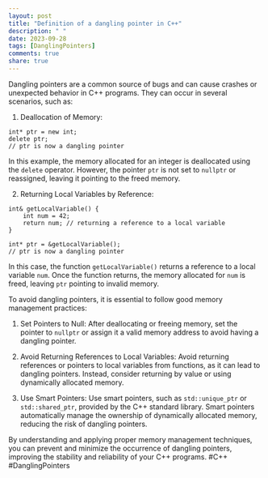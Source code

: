 ```yaml
---
layout: post
title: "Definition of a dangling pointer in C++"
description: " "
date: 2023-09-28
tags: [DanglingPointers]
comments: true
share: true
---
```


Dangling pointers are a common source of bugs and can cause crashes or unexpected behavior in C++ programs. They can occur in several scenarios, such as:

1. Deallocation of Memory:
```
int* ptr = new int;
delete ptr;
// ptr is now a dangling pointer
```
In this example, the memory allocated for an integer is deallocated using the `delete` operator. However, the pointer `ptr` is not set to `nullptr` or reassigned, leaving it pointing to the freed memory.

2. Returning Local Variables by Reference:
```
int& getLocalVariable() {
    int num = 42;
    return num; // returning a reference to a local variable
}

int* ptr = &getLocalVariable();
// ptr is now a dangling pointer
```
In this case, the function `getLocalVariable()` returns a reference to a local variable `num`. Once the function returns, the memory allocated for `num` is freed, leaving `ptr` pointing to invalid memory.

To avoid dangling pointers, it is essential to follow good memory management practices:

1. Set Pointers to Null:
After deallocating or freeing memory, set the pointer to `nullptr` or assign it a valid memory address to avoid having a dangling pointer.

2. Avoid Returning References to Local Variables:
Avoid returning references or pointers to local variables from functions, as it can lead to dangling pointers. Instead, consider returning by value or using dynamically allocated memory.

3. Use Smart Pointers:
Use smart pointers, such as `std::unique_ptr` or `std::shared_ptr`, provided by the C++ standard library. Smart pointers automatically manage the ownership of dynamically allocated memory, reducing the risk of dangling pointers.

By understanding and applying proper memory management techniques, you can prevent and minimize the occurrence of dangling pointers, improving the stability and reliability of your C++ programs. #C++ #DanglingPointers